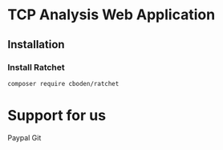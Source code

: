# TCP Analysis Web Application

## Installation 
### Install Ratchet
```
composer require cboden/ratchet
```

# Support for us
Paypal 
Git 
